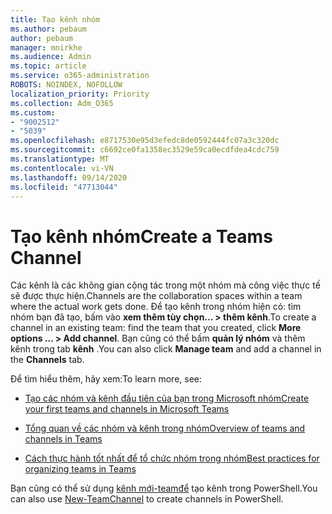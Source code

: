 ```yaml
---
title: Tạo kênh nhóm
ms.author: pebaum
author: pebaum
manager: mnirkhe
ms.audience: Admin
ms.topic: article
ms.service: o365-administration
ROBOTS: NOINDEX, NOFOLLOW
localization_priority: Priority
ms.collection: Adm_O365
ms.custom:
- "9002512"
- "5039"
ms.openlocfilehash: e8717530e95d3efedc8de0592444fc07a3c320dc
ms.sourcegitcommit: c6692ce0fa1358ec3529e59ca0ecdfdea4cdc759
ms.translationtype: MT
ms.contentlocale: vi-VN
ms.lasthandoff: 09/14/2020
ms.locfileid: "47713044"
---
```

# <a name="create-a-teams-channel"></a><span data-ttu-id="985f0-102">Tạo kênh nhóm</span><span class="sxs-lookup"><span data-stu-id="985f0-102">Create a Teams Channel</span></span>

<span data-ttu-id="985f0-103">Các kênh là các không gian cộng tác trong một nhóm mà công việc thực tế sẽ được thực hiện.</span><span class="sxs-lookup"><span data-stu-id="985f0-103">Channels are the collaboration spaces within a team where the actual work gets done.</span></span> <span data-ttu-id="985f0-104">Để tạo kênh trong nhóm hiện có: tìm nhóm bạn đã tạo, bấm vào **xem thêm tùy chọn... > thêm kênh**.</span><span class="sxs-lookup"><span data-stu-id="985f0-104">To create a channel in an existing team: find the team that you created, click **More options ... > Add channel**.</span></span> <span data-ttu-id="985f0-105">Bạn cũng có thể bấm **quản lý nhóm** và thêm kênh trong tab **kênh** .</span><span class="sxs-lookup"><span data-stu-id="985f0-105">You can also click **Manage team** and add a channel in the **Channels** tab.</span></span>

<span data-ttu-id="985f0-106">Để tìm hiểu thêm, hãy xem:</span><span class="sxs-lookup"><span data-stu-id="985f0-106">To learn more, see:</span></span>

- [<span data-ttu-id="985f0-107">Tạo các nhóm và kênh đầu tiên của bạn trong Microsoft nhóm</span><span class="sxs-lookup"><span data-stu-id="985f0-107">Create your first teams and channels in Microsoft Teams</span></span>](https://docs.microsoft.com/MicrosoftTeams/get-started-with-teams-create-your-first-teams-and-channels)

- [<span data-ttu-id="985f0-108">Tổng quan về các nhóm và kênh trong nhóm</span><span class="sxs-lookup"><span data-stu-id="985f0-108">Overview of teams and channels in Teams</span></span>](https://docs.microsoft.com/microsoftteams/teams-channels-overview)

- [<span data-ttu-id="985f0-109">Cách thực hành tốt nhất để tổ chức nhóm trong nhóm</span><span class="sxs-lookup"><span data-stu-id="985f0-109">Best practices for organizing teams in Teams</span></span>](https://docs.microsoft.com/MicrosoftTeams/best-practices-organizing)

<span data-ttu-id="985f0-110">Bạn cũng có thể sử dụng [kênh mới-teamđể](https://docs.microsoft.com/powershell/module/teams/new-teamchannel?view=teams-ps) tạo kênh trong PowerShell.</span><span class="sxs-lookup"><span data-stu-id="985f0-110">You can also use [New-TeamChannel](https://docs.microsoft.com/powershell/module/teams/new-teamchannel?view=teams-ps) to create channels in PowerShell.</span></span> 
